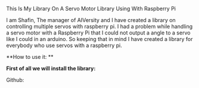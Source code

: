 This Is My Library On A Servo Motor Library Using With Raspberry Pi


I am Shafin, The manager of AIVersity and I have created a library on controlling multiple servos with raspberry pi. I had a problem while handling a servo motor with a Raspberry Pi that I could not output a angle to a servo like I could in an arduino. So keeping that in mind I have created a library for everybody who use servos with a raspberry pi.


**How to use it: **

**First of all we will install the library:**

  Github: 




